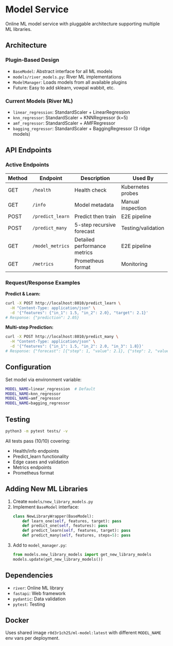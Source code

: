 # Model Service

Online ML model service with pluggable architecture supporting multiple ML libraries.

## Architecture

### Plugin-Based Design
- `BaseModel`: Abstract interface for all ML models
- `models/river_models.py`: River ML implementations
- `ModelManager`: Loads models from all available plugins
- Future: Easy to add sklearn, vowpal wabbit, etc.

### Current Models (River ML)
- `linear_regression`: StandardScaler + LinearRegression
- `knn_regressor`: StandardScaler + KNNRegressor (k=5)
- `amf_regressor`: StandardScaler + AMFRegressor
- `bagging_regressor`: StandardScaler + BaggingRegressor (3 ridge models)

## API Endpoints

### Active Endpoints
| Method | Endpoint | Description | Used By |
|--------|----------|-------------|---------|
| GET | `/health` | Health check | Kubernetes probes |
| GET | `/info` | Model metadata | Manual inspection |
| POST | `/predict_learn` | Predict then train | E2E pipeline |
| POST | `/predict_many` | 5-step recursive forecast | Testing/validation |
| GET | `/model_metrics` | Detailed performance metrics | E2E pipeline |
| GET | `/metrics` | Prometheus format | Monitoring |

### Request/Response Examples

**Predict & Learn:**
```bash
curl -X POST http://localhost:8010/predict_learn \
  -H "Content-Type: application/json" \
  -d '{"features": {"in_1": 1.5, "in_2": 2.0}, "target": 2.1}'
# Response: {"prediction": 2.05}
```

**Multi-step Prediction:**
```bash
curl -X POST http://localhost:8010/predict_many \
  -H "Content-Type: application/json" \
  -d '{"features": {"in_1": 1.5, "in_2": 2.0, "in_3": 1.8}}'
# Response: {"forecast": [{"step": 1, "value": 2.1}, {"step": 2, "value": 2.0}, ...]}
```

## Configuration

Set model via environment variable:
```bash
MODEL_NAME=linear_regression  # Default
MODEL_NAME=knn_regressor
MODEL_NAME=amf_regressor
MODEL_NAME=bagging_regressor
```

## Testing

```bash
python3 -m pytest tests/ -v
```

All tests pass (10/10) covering:
- Health/info endpoints
- Predict_learn functionality
- Edge cases and validation
- Metrics endpoints
- Prometheus format

## Adding New ML Libraries

1. Create `models/new_library_models.py`
2. Implement `BaseModel` interface:
   ```python
   class NewLibraryWrapper(BaseModel):
       def learn_one(self, features, target): pass
       def predict_one(self, features): pass
       def predict_learn(self, features, target): pass
       def predict_many(self, features, steps=5): pass
   ```
3. Add to `model_manager.py`:
   ```python
   from models.new_library_models import get_new_library_models
   models.update(get_new_library_models())
   ```

## Dependencies

- `river`: Online ML library
- `fastapi`: Web framework
- `pydantic`: Data validation
- `pytest`: Testing

## Docker

Uses shared image `r0d3r1ch25/ml-model:latest` with different `MODEL_NAME` env vars per deployment.